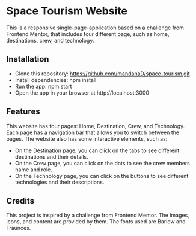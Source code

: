 # Space Tourism Website
This is a responsive single-page-application based on a challenge from Frontend Mentor, that includes four different page, such as home, destinations, crew, and technology.

## Installation
- Clone this repository: https://github.com/mandanaD/space-tourism.git
- Install dependencies: npm install
- Run the app: npm start
- Open the app in your browser at http://localhost:3000
## Features
This website has four pages: Home, Destination, Crew, and Technology. Each page has a navigation bar that allows you to switch between the pages. The website also has some interactive elements, such as:
- On the Destination page, you can click on the tabs to see different destinations and their details.
- On the Crew page, you can click on the dots to see the crew members name and role.
- On the Technology page, you can click on the buttons to see different technologies and their descriptions.
## Credits
This project is inspired by a challenge from Frontend Mentor. The images, icons, and content are provided by them. The fonts used are Barlow and Fraunces.
